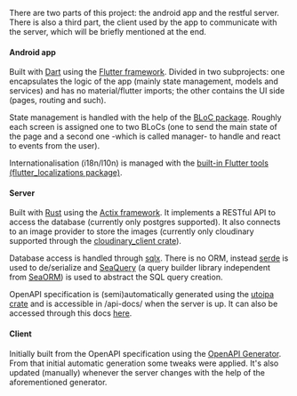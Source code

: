 There are two parts of this project: the android app and the restful server. There is also a third part, the client used by the app to communicate with the server, which will be briefly mentioned at the end.

#### Android app
Built with [Dart](https://dart.dev) using the [Flutter framework](https://flutter.dev). Divided in two subprojects: one encapsulates the logic of the app (mainly state management, models and services) and has no material/flutter imports; the other contains the UI side (pages, routing and such).

State management is handled with the help of the [BLoC package](https://bloclibrary.dev). Roughly each screen is assigned one to two BLoCs (one to send the main state of the page and a second one -which is called manager- to handle and react to events from the user).

Internationalisation (i18n/l10n) is managed with the [built-in Flutter tools (flutter_localizations package)](https://docs.flutter.dev/ui/accessibility-and-internationalization/internationalization).

#### Server
Built with [Rust](https://www.rust-lang.org) using the [Actix framework](https://actix.rs). It implements a RESTful API to access the database (currently only postgres supported). It also connects to an image provider to store the images (currently only cloudinary supported through the [cloudinary_client crate](https://github.com/viplmad/cloudinary_rs)).

Database access is handled through [sqlx](https://crates.io/crates/sqlx). There is no ORM, instead [serde](https://serde.rs) is used to de/serialize and [SeaQuery](https://crates.io/crates/sea-query) (a query builder library independent from [SeaORM](https://www.sea-ql.org/SeaORM)) is used to abstract the SQL query creation.

OpenAPI specification is (semi)automatically generated using the [utoipa crate](https://crates.io/crates/utoipa) and is accessible in /api-docs/ when the server is up. It can also be accessed through this docs [here](../openapi).

#### Client
Initially built from the OpenAPI specification using the [OpenAPI Generator](https://openapi-generator.tech). From that initial automatic generation some tweaks were applied. It's also updated (manually) whenever the server changes with the help of the aforementioned generator.